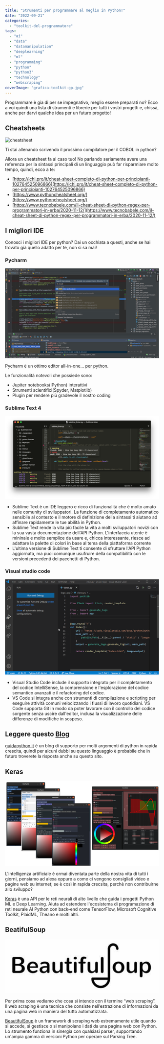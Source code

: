 ```yaml
---
title: "Strumenti per programmare al meglio in Python!"
date: "2022-09-21"
categories: 
  - "toolkit-del-programmatore"
tags: 
  - "ai"
  - "data"
  - "datamanipulation"
  - "deeplearning"
  - "ml"
  - "programming"
  - "python"
  - "python3"
  - "technology"
  - "webscraping"
coverImage: "grafica-toolkit-gp.jpg"
---
```


Programmare è gia di per se impegnativo, meglio essere preparati no? Ecco a voi quindi una lista di strumenti e librerie per tutti i vostri progetti e, chissà, anche per darvi qualche idea per un futuro progetto!

## Cheatsheets

![cheatsheet](https://www.googleapis.com/download/storage/v1/b/kaggle-user-content/o/inbox%2F4158089%2Faefc1f45c5dd7c1c7444d6eb7d0fbad6%2Fdfgh.PNG?generation=1586119507549250&alt=media)

Ti stai allenando scrivendo il prossimo compilatore per il COBOL in python?

Allora un cheatsheet fa al caso tuo! No parlando seriamente avere una referenza per la sintassi principali di un linguaggio può far risparmiare molto tempo, quindi, ecco a te:

- [https://ichi.pro/it/cheat-sheet-completo-di-python-per-principianti-102764525096866](https://ichi.pro/it/cheat-sheet-completo-di-python-per-principianti-102764525096866)
- [https://www.pythoncheatsheet.org/](https://www.pythoncheatsheet.org/)
- [https://www.tecnobabele.com/il-cheat-sheet-di-python-regex-per-programmatori-in-erba/2020-11-12/](https://www.tecnobabele.com/il-cheat-sheet-di-python-regex-per-programmatori-in-erba/2020-11-12/)

## I migliori IDE

Conosci i migliori IDE per python? Dai un occhiata a questi, anche se hai trovato già quello adatto per te, non si sa mai!

### Pycharm

![PyCharm - 2022: recensioni, prezzi e demo](images/d8d8fed0-acf6-40ff-b736-79fe7456a4b8.jpeg)

Pycharm è un ottimo editor all-in-one... per python.

Le funzionalità notevoli che possiede sono:

- Jupiter notebooks(IPython) interattivi
- Strumenti scientifici(Spyder, Matplotlib)
- Plugin per rendere più gradevole il nostro coding

### Sublime Text 4

![SublimeLinter 4 beta - Plugin Announcements - Sublime Forum](images/b85894e3b2489204f53733ec5952176749b3481d.png)

- Sublime Text è un IDE leggero e ricco di funzionalità che è molto amato nelle comunity di sviluppatori. La funzione di completamento automatico sensibile al contesto e il motore di definizione della sintassi ti aiutano ad affinare rapidamente le tue abilità in Python.
- Sublime Text rende la vita più facile la vita a molti sviluppatori novizi con la sua vasta documentazione dell'API Python. L'interfaccia utente è mininale e molto semplice da usare e, chicca interessante, riesce ad adattare la palette di colori in base al tema della piattaforma corrente
- L'ultima versione di Sublime Text ti consente di sfruttare l'API Python aggiornata, ma puoi comunque usufruire della compatibilità con le versioni precedenti dei pacchetti di Python.

### Visual studio code

![Top 10 Python Plugins for VS Code](images/python-microsoft-plugin.gif)

- Visual Studio Code include il supporto integrato per il completamento del codice IntelliSense, la comprensione e l'esplorazione del codice semantico avanzati e il refactoring del codice.
- VS Code si integra anche con strumenti di compilazione e scripting per eseguire attività comuni velocizzando i flussi di lavoro quotidiani. VS Code supporta Git in modo da poter lavorare con il controllo del codice sorgente senza uscire dall'editor, inclusa la visualizzazione delle differenze di modifiche in sospeso.

## Leggere questo [Blog](http://guidapython.it)

[guidapython.it](https://avid3855894.altervista.org/) è un blog di supporto per molti argomenti di python in rapida crescita, quindi per alcuni dubbi su questo linguaggio è probabile che in futuro troverete la risposta anche su questo sito.

## Keras

![](images/image.png)

L'intelligenza artificiale è ormai diventata parte della nostra vita di tutti i giorni, pensiamo ad alexa oppure a come ci vengono consigliati video e pagine web su internet; se è così in rapida crecsita, perchè non contribuirne allo sviluppo?

[Keras](http://keras.io) è una API per le reti neurali di alto livello che guida i progetti Python ML e Deep Learning. Aiuta ad estendere l'ecosistema di programazione di reti neurale AI Python con back-end come TensorFlow, Microsoft Cognitive Toolkit, PlaidML, Theano e molti altri.

## BeatifulSoup

![](images/image-1-960x337.png)

Per prima cosa vediamo che cosa si intende con il termine “web scraping”. Il web scraping è una tecnica che consiste nell’estrazione di informazioni da una pagina web in maniera del tutto automatizzata.

[BeautifulSoup](https://www.crummy.com/software/BeautifulSoup/) è un framework di scraping web estremamente utile quando si accede, si gestisce o si manipolano i dati da una pagina web con Python. Lo strumento funziona in sinergia con qualsiasi parser, supportando un'ampia gamma di versioni Python per operare sul Parsing Tree.
